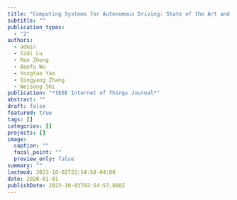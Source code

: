 ```yaml
---
title: "Computing Systems for Autonomous Driving: State of the Art and Challenges"
subtitle: ""
publication_types:
  - "2"
authors:
  - admin
  - Sidi Lu
  - Ren Zhong
  - Baofu Wu
  - Yongtao Yao
  - Qingyang Zhang
  - Weisong Shi
publication: "*IEEE Internet of Things Journal*"
abstract: ""
draft: false
featured: true
tags: []
categories: []
projects: []
image:
  caption: ""
  focal_point: ""
  preview_only: false
summary: ""
lastmod: 2023-10-02T22:54:58-04:00
date: 2020-01-01
publishDate: 2023-10-03T02:54:57.860Z
---
```

